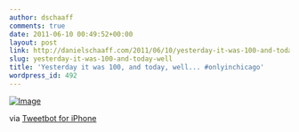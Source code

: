 ```yaml
---
author: dschaaff
comments: true
date: 2011-06-10 00:49:52+00:00
layout: post
link: http://danielschaaff.com/2011/06/10/yesterday-it-was-100-and-today-well/
slug: yesterday-it-was-100-and-today-well
title: 'Yesterday it was 100, and today, well... #onlyinchicago'
wordpress_id: 492
---
```


[![Image](http://posterous.com/getfile/files.posterous.com/danielschaaff/cFxjpumwJuyAdFfxCeheGJalnIHctGopoAifcCIhmjoskxofFvlFGzJlIwAB/image.jpg.scaled500.jpg)](http://posterous.com/getfile/files.posterous.com/danielschaaff/cFxjpumwJuyAdFfxCeheGJalnIHctGopoAifcCIhmjoskxofFvlFGzJlIwAB/image.jpg.scaled1000.jpg)

  

via [Tweetbot for iPhone](http://tapbots.com/tweetbot)
